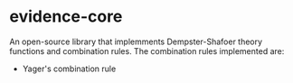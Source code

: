# evidence-core

An open-source library that implemments Dempster-Shafoer theory functions and combination rules. 
The combination rules implemented are:
 - Yager's combination rule
